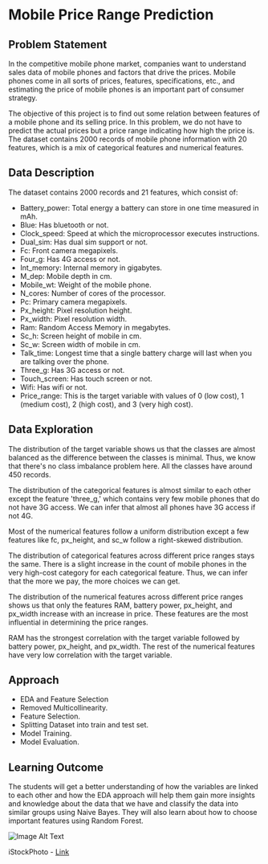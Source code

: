 # Mobile Price Range Prediction

## Problem Statement
In the competitive mobile phone market, companies want to understand sales data of mobile phones and factors that drive the prices. Mobile phones come in all sorts of prices, features, specifications, etc., and estimating the price of mobile phones is an important part of consumer strategy.

The objective of this project is to find out some relation between features of a mobile phone and its selling price. In this problem, we do not have to predict the actual prices but a price range indicating how high the price is. The dataset contains 2000 records of mobile phone information with 20 features, which is a mix of categorical features and numerical features.

## Data Description
The dataset contains 2000 records and 21 features, which consist of:

- Battery_power: Total energy a battery can store in one time measured in mAh.
- Blue: Has bluetooth or not.
- Clock_speed: Speed at which the microprocessor executes instructions.
- Dual_sim: Has dual sim support or not.
- Fc: Front camera megapixels.
- Four_g: Has 4G access or not.
- Int_memory: Internal memory in gigabytes.
- M_dep: Mobile depth in cm.
- Mobile_wt: Weight of the mobile phone.
- N_cores: Number of cores of the processor.
- Pc: Primary camera megapixels.
- Px_height: Pixel resolution height.
- Px_width: Pixel resolution width.
- Ram: Random Access Memory in megabytes.
- Sc_h: Screen height of mobile in cm.
- Sc_w: Screen width of mobile in cm.
- Talk_time: Longest time that a single battery charge will last when you are talking over the phone.
- Three_g: Has 3G access or not.
- Touch_screen: Has touch screen or not.
- Wifi: Has wifi or not.
- Price_range: This is the target variable with values of 0 (low cost), 1 (medium cost), 2 (high cost), and 3 (very high cost).

## Data Exploration
The distribution of the target variable shows us that the classes are almost balanced as the difference between the classes is minimal. Thus, we know that there's no class imbalance problem here. All the classes have around 450 records.

The distribution of the categorical features is almost similar to each other except the feature 'three_g,' which contains very few mobile phones that do not have 3G access. We can infer that almost all phones have 3G access if not 4G.

Most of the numerical features follow a uniform distribution except a few features like fc, px_height, and sc_w follow a right-skewed distribution.

The distribution of categorical features across different price ranges stays the same. There is a slight increase in the count of mobile phones in the very high-cost category for each categorical feature. Thus, we can infer that the more we pay, the more choices we can get.

The distribution of the numerical features across different price ranges shows us that only the features RAM, battery power, px_height, and px_width increase with an increase in price. These features are the most influential in determining the price ranges.

RAM has the strongest correlation with the target variable followed by battery power, px_height, and px_width. The rest of the numerical features have very low correlation with the target variable.

## Approach
- EDA and Feature Selection
- Removed Multicollinearity.
- Feature Selection.
- Splitting Dataset into train and test set.
- Model Training.
- Model Evaluation.

## Learning Outcome
The students will get a better understanding of how the variables are linked to each other and how the EDA approach will help them gain more insights and knowledge about the data that we have and classify the data into similar groups using Naive Bayes. They will also learn about how to choose important features using Random Forest.

![Image Alt Text](https://drive.google.com/file/d/1EJ2MO3frxZJIgZr_ttJ-5UrZhayw-8Ba/preview)

iStockPhoto - [Link](https://www.istockphoto.com/photo/cartoon-illustration-for-fun-concept-on-mobile-phone-themes-pixel-art-vintage-style-gm1132817705-612361670)

